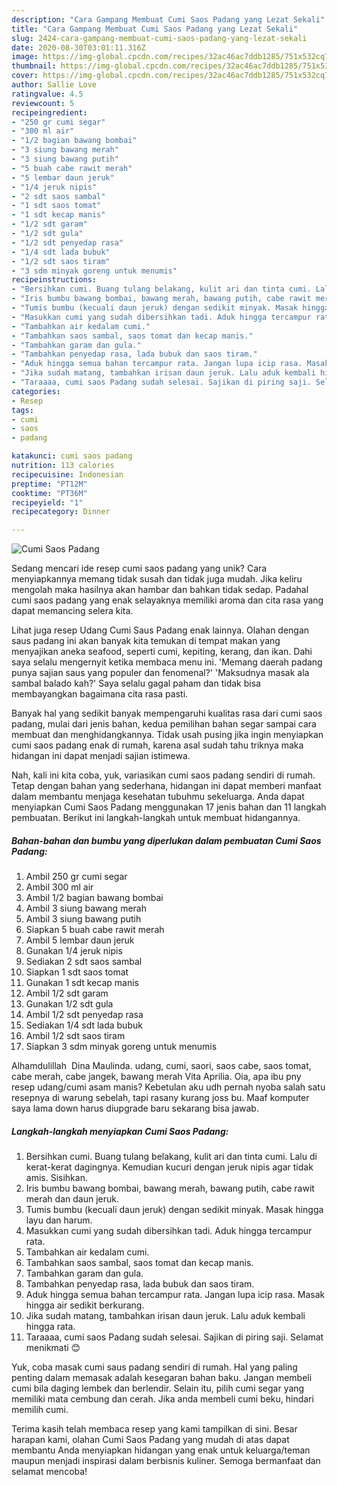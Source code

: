 ```yaml
---
description: "Cara Gampang Membuat Cumi Saos Padang yang Lezat Sekali"
title: "Cara Gampang Membuat Cumi Saos Padang yang Lezat Sekali"
slug: 2424-cara-gampang-membuat-cumi-saos-padang-yang-lezat-sekali
date: 2020-08-30T03:01:11.316Z
image: https://img-global.cpcdn.com/recipes/32ac46ac7ddb1285/751x532cq70/cumi-saos-padang-foto-resep-utama.jpg
thumbnail: https://img-global.cpcdn.com/recipes/32ac46ac7ddb1285/751x532cq70/cumi-saos-padang-foto-resep-utama.jpg
cover: https://img-global.cpcdn.com/recipes/32ac46ac7ddb1285/751x532cq70/cumi-saos-padang-foto-resep-utama.jpg
author: Sallie Love
ratingvalue: 4.5
reviewcount: 5
recipeingredient:
- "250 gr cumi segar"
- "300 ml air"
- "1/2 bagian bawang bombai"
- "3 siung bawang merah"
- "3 siung bawang putih"
- "5 buah cabe rawit merah"
- "5 lembar daun jeruk"
- "1/4 jeruk nipis"
- "2 sdt saos sambal"
- "1 sdt saos tomat"
- "1 sdt kecap manis"
- "1/2 sdt garam"
- "1/2 sdt gula"
- "1/2 sdt penyedap rasa"
- "1/4 sdt lada bubuk"
- "1/2 sdt saos tiram"
- "3 sdm minyak goreng untuk menumis"
recipeinstructions:
- "Bersihkan cumi. Buang tulang belakang, kulit ari dan tinta cumi. Lalu di kerat-kerat dagingnya. Kemudian kucuri dengan jeruk nipis agar tidak amis. Sisihkan."
- "Iris bumbu bawang bombai, bawang merah, bawang putih, cabe rawit merah dan daun jeruk."
- "Tumis bumbu (kecuali daun jeruk) dengan sedikit minyak. Masak hingga layu dan harum."
- "Masukkan cumi yang sudah dibersihkan tadi. Aduk hingga tercampur rata."
- "Tambahkan air kedalam cumi."
- "Tambahkan saos sambal, saos tomat dan kecap manis."
- "Tambahkan garam dan gula."
- "Tambahkan penyedap rasa, lada bubuk dan saos tiram."
- "Aduk hingga semua bahan tercampur rata. Jangan lupa icip rasa. Masak hingga air sedikit berkurang."
- "Jika sudah matang, tambahkan irisan daun jeruk. Lalu aduk kembali hingga rata."
- "Taraaaa, cumi saos Padang sudah selesai. Sajikan di piring saji. Selamat menikmati 😊"
categories:
- Resep
tags:
- cumi
- saos
- padang

katakunci: cumi saos padang 
nutrition: 113 calories
recipecuisine: Indonesian
preptime: "PT12M"
cooktime: "PT36M"
recipeyield: "1"
recipecategory: Dinner

---
```



![Cumi Saos Padang](https://img-global.cpcdn.com/recipes/32ac46ac7ddb1285/751x532cq70/cumi-saos-padang-foto-resep-utama.jpg)

Sedang mencari ide resep cumi saos padang yang unik? Cara menyiapkannya memang tidak susah dan tidak juga mudah. Jika keliru mengolah maka hasilnya akan hambar dan bahkan tidak sedap. Padahal cumi saos padang yang enak selayaknya memiliki aroma dan cita rasa yang dapat memancing selera kita.

Lihat juga resep Udang Cumi Saus Padang enak lainnya. Olahan dengan saus padang ini akan banyak kita temukan di tempat makan yang menyajikan aneka seafood, seperti cumi, kepiting, kerang, dan ikan. Dahi saya selalu mengernyit ketika membaca menu ini. &#39;Memang daerah padang punya sajian saus yang populer dan fenomenal?&#39; &#39;Maksudnya masak ala sambal balado kah?&#39; Saya selalu gagal paham dan tidak bisa membayangkan bagaimana cita rasa pasti.

Banyak hal yang sedikit banyak mempengaruhi kualitas rasa dari cumi saos padang, mulai dari jenis bahan, kedua pemilihan bahan segar sampai cara membuat dan menghidangkannya. Tidak usah pusing jika ingin menyiapkan cumi saos padang enak di rumah, karena asal sudah tahu triknya maka hidangan ini dapat menjadi sajian istimewa.


Nah, kali ini kita coba, yuk, variasikan cumi saos padang sendiri di rumah. Tetap dengan bahan yang sederhana, hidangan ini dapat memberi manfaat dalam membantu menjaga kesehatan tubuhmu sekeluarga. Anda dapat menyiapkan Cumi Saos Padang menggunakan 17 jenis bahan dan 11 langkah pembuatan. Berikut ini langkah-langkah untuk membuat hidangannya.

<!--inarticleads1-->

##### Bahan-bahan dan bumbu yang diperlukan dalam pembuatan Cumi Saos Padang:

1. Ambil 250 gr cumi segar
1. Ambil 300 ml air
1. Ambil 1/2 bagian bawang bombai
1. Ambil 3 siung bawang merah
1. Ambil 3 siung bawang putih
1. Siapkan 5 buah cabe rawit merah
1. Ambil 5 lembar daun jeruk
1. Gunakan 1/4 jeruk nipis
1. Sediakan 2 sdt saos sambal
1. Siapkan 1 sdt saos tomat
1. Gunakan 1 sdt kecap manis
1. Ambil 1/2 sdt garam
1. Gunakan 1/2 sdt gula
1. Ambil 1/2 sdt penyedap rasa
1. Sediakan 1/4 sdt lada bubuk
1. Ambil 1/2 sdt saos tiram
1. Siapkan 3 sdm minyak goreng untuk menumis


Alhamdulillah ️ Dina Maulinda. udang, cumi, saori, saos cabe, saos tomat, cabe merah, cabe jangek, bawang merah Vita Aprilia. Oia, apa ibu pny resep udang/cumi asam manis? Kebetulan aku udh pernah nyoba salah satu resepnya di warung sebelah, tapi rasany kurang joss bu. Maaf komputer saya lama down harus diupgrade baru sekarang bisa jawab. 

<!--inarticleads2-->

##### Langkah-langkah menyiapkan Cumi Saos Padang:

1. Bersihkan cumi. Buang tulang belakang, kulit ari dan tinta cumi. Lalu di kerat-kerat dagingnya. Kemudian kucuri dengan jeruk nipis agar tidak amis. Sisihkan.
1. Iris bumbu bawang bombai, bawang merah, bawang putih, cabe rawit merah dan daun jeruk.
1. Tumis bumbu (kecuali daun jeruk) dengan sedikit minyak. Masak hingga layu dan harum.
1. Masukkan cumi yang sudah dibersihkan tadi. Aduk hingga tercampur rata.
1. Tambahkan air kedalam cumi.
1. Tambahkan saos sambal, saos tomat dan kecap manis.
1. Tambahkan garam dan gula.
1. Tambahkan penyedap rasa, lada bubuk dan saos tiram.
1. Aduk hingga semua bahan tercampur rata. Jangan lupa icip rasa. Masak hingga air sedikit berkurang.
1. Jika sudah matang, tambahkan irisan daun jeruk. Lalu aduk kembali hingga rata.
1. Taraaaa, cumi saos Padang sudah selesai. Sajikan di piring saji. Selamat menikmati 😊


Yuk, coba masak cumi saus padang sendiri di rumah. Hal yang paling penting dalam memasak adalah kesegaran bahan baku. Jangan membeli cumi bila daging lembek dan berlendir. Selain itu, pilih cumi segar yang memiliki mata cembung dan cerah. Jika anda membeli cumi beku, hindari memilih cumi. 

Terima kasih telah membaca resep yang kami tampilkan di sini. Besar harapan kami, olahan Cumi Saos Padang yang mudah di atas dapat membantu Anda menyiapkan hidangan yang enak untuk keluarga/teman maupun menjadi inspirasi dalam berbisnis kuliner. Semoga bermanfaat dan selamat mencoba!
